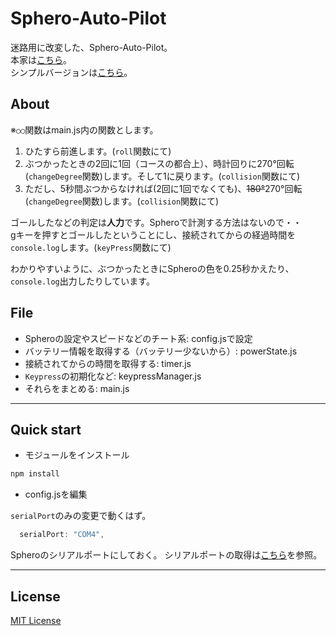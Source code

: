 # Sphero-Auto-Pilot

迷路用に改変した、Sphero-Auto-Pilot。  
本家は[こちら](https://github.com/yammmt/Sphero-Auto-Pilot)。  
シンプルバージョンは[こちら](https://github.com/shundroid/Sphero-Auto-Pilot/tree/simple)。

## About

※`○○`関数はmain.js内の関数とします。

1. ひたすら前進します。(`roll`関数にて)
2. ぶつかったときの2回に1回（コースの都合上）、時計回りに270°回転(`changeDegree`関数)します。そして1に戻ります。(`collision`関数にて)
3. ただし、5秒間ぶつからなければ(2回に1回でなくても)、~~180°~~270°回転(`changeDegree`関数)します。(`collision`関数にて)

ゴールしたなどの判定は**人力**です。Spheroで計測する方法はないので・・  
gキーを押すとゴールしたということにし、接続されてからの経過時間を`console.log`します。(`keyPress`関数にて)

わかりやすいように、ぶつかったときにSpheroの色を0.25秒かえたり、  
`console.log`出力したりしています。

## File

- Spheroの設定やスピードなどのチート系: config.jsで設定
- バッテリー情報を取得する（バッテリー少ないから）: powerState.js
- 接続されてからの時間を取得する: timer.js
- `Keypress`の初期化など: keypressManager.js
- それらをまとめる: main.js

___

## Quick start

- モジュールをインストール

```bash
npm install
```

- config.jsを編集

`serialPort`のみの変更で動くはず。

```js
  serialPort: "COM4",
```
Spheroのシリアルポートにしておく。
シリアルポートの取得は[こちら](https://github.com/comozilla/Sphero-wakuwaku/wiki/%E7%92%B0%E5%A2%83%E8%A8%AD%E5%AE%9A)を参照。

---

## License
[MIT License](http://wisdommingle.com/mit-license/)
